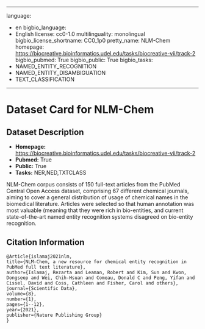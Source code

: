 
---
language: 
- en
bigbio_language: 
- English
license: cc0-1.0
multilinguality: monolingual
bigbio_license_shortname: CC0_1p0
pretty_name: NLM-Chem
homepage: https://biocreative.bioinformatics.udel.edu/tasks/biocreative-vii/track-2
bigbio_pubmed: True
bigbio_public: True
bigbio_tasks: 
- NAMED_ENTITY_RECOGNITION
- NAMED_ENTITY_DISAMBIGUATION
- TEXT_CLASSIFICATION
---


# Dataset Card for NLM-Chem

## Dataset Description

- **Homepage:** https://biocreative.bioinformatics.udel.edu/tasks/biocreative-vii/track-2
- **Pubmed:** True
- **Public:** True
- **Tasks:** NER,NED,TXTCLASS


NLM-Chem corpus consists of 150 full-text articles from the PubMed Central Open Access dataset,
comprising 67 different chemical journals, aiming to cover a general distribution of usage of chemical
names in the biomedical literature.
Articles were selected so that human annotation was most valuable (meaning that they were rich in bio-entities,
and current state-of-the-art named entity recognition systems disagreed on bio-entity recognition.



## Citation Information

```
@Article{islamaj2021nlm,
title={NLM-Chem, a new resource for chemical entity recognition in PubMed full text literature},
author={Islamaj, Rezarta and Leaman, Robert and Kim, Sun and Kwon, Dongseop and Wei, Chih-Hsuan and Comeau, Donald C and Peng, Yifan and Cissel, David and Coss, Cathleen and Fisher, Carol and others},
journal={Scientific Data},
volume={8},
number={1},
pages={1--12},
year={2021},
publisher={Nature Publishing Group}
}

```
